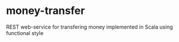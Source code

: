 # money-transfer
REST web-service for transfering money implemented in Scala using functional style
